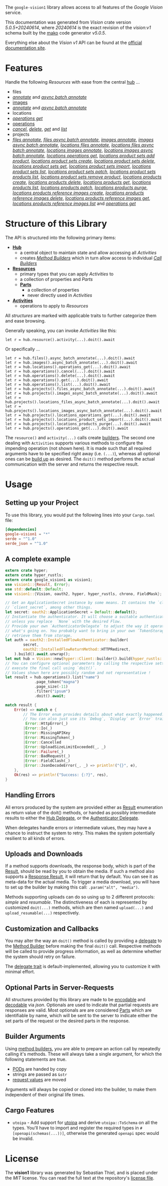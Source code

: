 <!---
DO NOT EDIT !
This file was generated automatically from 'src/generator/templates/api/README.md.mako'
DO NOT EDIT !
-->
The `google-vision1` library allows access to all features of the *Google Vision* service.

This documentation was generated from *Vision* crate version *5.0.5+20240614*, where *20240614* is the exact revision of the *vision:v1* schema built by the [mako](http://www.makotemplates.org/) code generator *v5.0.5*.

Everything else about the *Vision* *v1* API can be found at the
[official documentation site](https://cloud.google.com/vision/).
# Features

Handle the following *Resources* with ease from the central [hub](https://docs.rs/google-vision1/5.0.5+20240614/google_vision1/Vision) ... 

* files
 * [*annotate*](https://docs.rs/google-vision1/5.0.5+20240614/google_vision1/api::FileAnnotateCall) and [*async batch annotate*](https://docs.rs/google-vision1/5.0.5+20240614/google_vision1/api::FileAsyncBatchAnnotateCall)
* [images](https://docs.rs/google-vision1/5.0.5+20240614/google_vision1/api::Image)
 * [*annotate*](https://docs.rs/google-vision1/5.0.5+20240614/google_vision1/api::ImageAnnotateCall) and [*async batch annotate*](https://docs.rs/google-vision1/5.0.5+20240614/google_vision1/api::ImageAsyncBatchAnnotateCall)
* locations
 * [*operations get*](https://docs.rs/google-vision1/5.0.5+20240614/google_vision1/api::LocationOperationGetCall)
* [operations](https://docs.rs/google-vision1/5.0.5+20240614/google_vision1/api::Operation)
 * [*cancel*](https://docs.rs/google-vision1/5.0.5+20240614/google_vision1/api::OperationCancelCall), [*delete*](https://docs.rs/google-vision1/5.0.5+20240614/google_vision1/api::OperationDeleteCall), [*get*](https://docs.rs/google-vision1/5.0.5+20240614/google_vision1/api::OperationGetCall) and [*list*](https://docs.rs/google-vision1/5.0.5+20240614/google_vision1/api::OperationListCall)
* projects
 * [*files annotate*](https://docs.rs/google-vision1/5.0.5+20240614/google_vision1/api::ProjectFileAnnotateCall), [*files async batch annotate*](https://docs.rs/google-vision1/5.0.5+20240614/google_vision1/api::ProjectFileAsyncBatchAnnotateCall), [*images annotate*](https://docs.rs/google-vision1/5.0.5+20240614/google_vision1/api::ProjectImageAnnotateCall), [*images async batch annotate*](https://docs.rs/google-vision1/5.0.5+20240614/google_vision1/api::ProjectImageAsyncBatchAnnotateCall), [*locations files annotate*](https://docs.rs/google-vision1/5.0.5+20240614/google_vision1/api::ProjectLocationFileAnnotateCall), [*locations files async batch annotate*](https://docs.rs/google-vision1/5.0.5+20240614/google_vision1/api::ProjectLocationFileAsyncBatchAnnotateCall), [*locations images annotate*](https://docs.rs/google-vision1/5.0.5+20240614/google_vision1/api::ProjectLocationImageAnnotateCall), [*locations images async batch annotate*](https://docs.rs/google-vision1/5.0.5+20240614/google_vision1/api::ProjectLocationImageAsyncBatchAnnotateCall), [*locations operations get*](https://docs.rs/google-vision1/5.0.5+20240614/google_vision1/api::ProjectLocationOperationGetCall), [*locations product sets add product*](https://docs.rs/google-vision1/5.0.5+20240614/google_vision1/api::ProjectLocationProductSetAddProductCall), [*locations product sets create*](https://docs.rs/google-vision1/5.0.5+20240614/google_vision1/api::ProjectLocationProductSetCreateCall), [*locations product sets delete*](https://docs.rs/google-vision1/5.0.5+20240614/google_vision1/api::ProjectLocationProductSetDeleteCall), [*locations product sets get*](https://docs.rs/google-vision1/5.0.5+20240614/google_vision1/api::ProjectLocationProductSetGetCall), [*locations product sets import*](https://docs.rs/google-vision1/5.0.5+20240614/google_vision1/api::ProjectLocationProductSetImportCall), [*locations product sets list*](https://docs.rs/google-vision1/5.0.5+20240614/google_vision1/api::ProjectLocationProductSetListCall), [*locations product sets patch*](https://docs.rs/google-vision1/5.0.5+20240614/google_vision1/api::ProjectLocationProductSetPatchCall), [*locations product sets products list*](https://docs.rs/google-vision1/5.0.5+20240614/google_vision1/api::ProjectLocationProductSetProductListCall), [*locations product sets remove product*](https://docs.rs/google-vision1/5.0.5+20240614/google_vision1/api::ProjectLocationProductSetRemoveProductCall), [*locations products create*](https://docs.rs/google-vision1/5.0.5+20240614/google_vision1/api::ProjectLocationProductCreateCall), [*locations products delete*](https://docs.rs/google-vision1/5.0.5+20240614/google_vision1/api::ProjectLocationProductDeleteCall), [*locations products get*](https://docs.rs/google-vision1/5.0.5+20240614/google_vision1/api::ProjectLocationProductGetCall), [*locations products list*](https://docs.rs/google-vision1/5.0.5+20240614/google_vision1/api::ProjectLocationProductListCall), [*locations products patch*](https://docs.rs/google-vision1/5.0.5+20240614/google_vision1/api::ProjectLocationProductPatchCall), [*locations products purge*](https://docs.rs/google-vision1/5.0.5+20240614/google_vision1/api::ProjectLocationProductPurgeCall), [*locations products reference images create*](https://docs.rs/google-vision1/5.0.5+20240614/google_vision1/api::ProjectLocationProductReferenceImageCreateCall), [*locations products reference images delete*](https://docs.rs/google-vision1/5.0.5+20240614/google_vision1/api::ProjectLocationProductReferenceImageDeleteCall), [*locations products reference images get*](https://docs.rs/google-vision1/5.0.5+20240614/google_vision1/api::ProjectLocationProductReferenceImageGetCall), [*locations products reference images list*](https://docs.rs/google-vision1/5.0.5+20240614/google_vision1/api::ProjectLocationProductReferenceImageListCall) and [*operations get*](https://docs.rs/google-vision1/5.0.5+20240614/google_vision1/api::ProjectOperationGetCall)




# Structure of this Library

The API is structured into the following primary items:

* **[Hub](https://docs.rs/google-vision1/5.0.5+20240614/google_vision1/Vision)**
    * a central object to maintain state and allow accessing all *Activities*
    * creates [*Method Builders*](https://docs.rs/google-vision1/5.0.5+20240614/google_vision1/client::MethodsBuilder) which in turn
      allow access to individual [*Call Builders*](https://docs.rs/google-vision1/5.0.5+20240614/google_vision1/client::CallBuilder)
* **[Resources](https://docs.rs/google-vision1/5.0.5+20240614/google_vision1/client::Resource)**
    * primary types that you can apply *Activities* to
    * a collection of properties and *Parts*
    * **[Parts](https://docs.rs/google-vision1/5.0.5+20240614/google_vision1/client::Part)**
        * a collection of properties
        * never directly used in *Activities*
* **[Activities](https://docs.rs/google-vision1/5.0.5+20240614/google_vision1/client::CallBuilder)**
    * operations to apply to *Resources*

All *structures* are marked with applicable traits to further categorize them and ease browsing.

Generally speaking, you can invoke *Activities* like this:

```Rust,ignore
let r = hub.resource().activity(...).doit().await
```

Or specifically ...

```ignore
let r = hub.files().async_batch_annotate(...).doit().await
let r = hub.images().async_batch_annotate(...).doit().await
let r = hub.locations().operations_get(...).doit().await
let r = hub.operations().cancel(...).doit().await
let r = hub.operations().delete(...).doit().await
let r = hub.operations().get(...).doit().await
let r = hub.operations().list(...).doit().await
let r = hub.projects().files_async_batch_annotate(...).doit().await
let r = hub.projects().images_async_batch_annotate(...).doit().await
let r = hub.projects().locations_files_async_batch_annotate(...).doit().await
let r = hub.projects().locations_images_async_batch_annotate(...).doit().await
let r = hub.projects().locations_operations_get(...).doit().await
let r = hub.projects().locations_product_sets_import(...).doit().await
let r = hub.projects().locations_products_purge(...).doit().await
let r = hub.projects().operations_get(...).doit().await
```

The `resource()` and `activity(...)` calls create [builders][builder-pattern]. The second one dealing with `Activities` 
supports various methods to configure the impending operation (not shown here). It is made such that all required arguments have to be 
specified right away (i.e. `(...)`), whereas all optional ones can be [build up][builder-pattern] as desired.
The `doit()` method performs the actual communication with the server and returns the respective result.

# Usage

## Setting up your Project

To use this library, you would put the following lines into your `Cargo.toml` file:

```toml
[dependencies]
google-vision1 = "*"
serde = "^1.0"
serde_json = "^1.0"
```

## A complete example

```Rust
extern crate hyper;
extern crate hyper_rustls;
extern crate google_vision1 as vision1;
use vision1::{Result, Error};
use std::default::Default;
use vision1::{Vision, oauth2, hyper, hyper_rustls, chrono, FieldMask};

// Get an ApplicationSecret instance by some means. It contains the `client_id` and 
// `client_secret`, among other things.
let secret: oauth2::ApplicationSecret = Default::default();
// Instantiate the authenticator. It will choose a suitable authentication flow for you, 
// unless you replace  `None` with the desired Flow.
// Provide your own `AuthenticatorDelegate` to adjust the way it operates and get feedback about 
// what's going on. You probably want to bring in your own `TokenStorage` to persist tokens and
// retrieve them from storage.
let auth = oauth2::InstalledFlowAuthenticator::builder(
        secret,
        oauth2::InstalledFlowReturnMethod::HTTPRedirect,
    ).build().await.unwrap();
let mut hub = Vision::new(hyper::Client::builder().build(hyper_rustls::HttpsConnectorBuilder::new().with_native_roots().unwrap().https_or_http().enable_http1().build()), auth);
// You can configure optional parameters by calling the respective setters at will, and
// execute the final call using `doit()`.
// Values shown here are possibly random and not representative !
let result = hub.operations().list("name")
             .page_token("magna")
             .page_size(-11)
             .filter("ipsum")
             .doit().await;

match result {
    Err(e) => match e {
        // The Error enum provides details about what exactly happened.
        // You can also just use its `Debug`, `Display` or `Error` traits
         Error::HttpError(_)
        |Error::Io(_)
        |Error::MissingAPIKey
        |Error::MissingToken(_)
        |Error::Cancelled
        |Error::UploadSizeLimitExceeded(_, _)
        |Error::Failure(_)
        |Error::BadRequest(_)
        |Error::FieldClash(_)
        |Error::JsonDecodeError(_, _) => println!("{}", e),
    },
    Ok(res) => println!("Success: {:?}", res),
}

```
## Handling Errors

All errors produced by the system are provided either as [Result](https://docs.rs/google-vision1/5.0.5+20240614/google_vision1/client::Result) enumeration as return value of
the doit() methods, or handed as possibly intermediate results to either the 
[Hub Delegate](https://docs.rs/google-vision1/5.0.5+20240614/google_vision1/client::Delegate), or the [Authenticator Delegate](https://docs.rs/yup-oauth2/*/yup_oauth2/trait.AuthenticatorDelegate.html).

When delegates handle errors or intermediate values, they may have a chance to instruct the system to retry. This 
makes the system potentially resilient to all kinds of errors.

## Uploads and Downloads
If a method supports downloads, the response body, which is part of the [Result](https://docs.rs/google-vision1/5.0.5+20240614/google_vision1/client::Result), should be
read by you to obtain the media.
If such a method also supports a [Response Result](https://docs.rs/google-vision1/5.0.5+20240614/google_vision1/client::ResponseResult), it will return that by default.
You can see it as meta-data for the actual media. To trigger a media download, you will have to set up the builder by making
this call: `.param("alt", "media")`.

Methods supporting uploads can do so using up to 2 different protocols: 
*simple* and *resumable*. The distinctiveness of each is represented by customized 
`doit(...)` methods, which are then named `upload(...)` and `upload_resumable(...)` respectively.

## Customization and Callbacks

You may alter the way an `doit()` method is called by providing a [delegate](https://docs.rs/google-vision1/5.0.5+20240614/google_vision1/client::Delegate) to the 
[Method Builder](https://docs.rs/google-vision1/5.0.5+20240614/google_vision1/client::CallBuilder) before making the final `doit()` call. 
Respective methods will be called to provide progress information, as well as determine whether the system should 
retry on failure.

The [delegate trait](https://docs.rs/google-vision1/5.0.5+20240614/google_vision1/client::Delegate) is default-implemented, allowing you to customize it with minimal effort.

## Optional Parts in Server-Requests

All structures provided by this library are made to be [encodable](https://docs.rs/google-vision1/5.0.5+20240614/google_vision1/client::RequestValue) and 
[decodable](https://docs.rs/google-vision1/5.0.5+20240614/google_vision1/client::ResponseResult) via *json*. Optionals are used to indicate that partial requests are responses 
are valid.
Most optionals are are considered [Parts](https://docs.rs/google-vision1/5.0.5+20240614/google_vision1/client::Part) which are identifiable by name, which will be sent to 
the server to indicate either the set parts of the request or the desired parts in the response.

## Builder Arguments

Using [method builders](https://docs.rs/google-vision1/5.0.5+20240614/google_vision1/client::CallBuilder), you are able to prepare an action call by repeatedly calling it's methods.
These will always take a single argument, for which the following statements are true.

* [PODs][wiki-pod] are handed by copy
* strings are passed as `&str`
* [request values](https://docs.rs/google-vision1/5.0.5+20240614/google_vision1/client::RequestValue) are moved

Arguments will always be copied or cloned into the builder, to make them independent of their original life times.

[wiki-pod]: http://en.wikipedia.org/wiki/Plain_old_data_structure
[builder-pattern]: http://en.wikipedia.org/wiki/Builder_pattern
[google-go-api]: https://github.com/google/google-api-go-client

## Cargo Features

* `utoipa` - Add support for [utoipa](https://crates.io/crates/utoipa) and derive `utoipa::ToSchema` on all
the types. You'll have to import and register the required types in `#[openapi(schemas(...))]`, otherwise the
generated `openapi` spec would be invalid.


# License
The **vision1** library was generated by Sebastian Thiel, and is placed 
under the *MIT* license.
You can read the full text at the repository's [license file][repo-license].

[repo-license]: https://github.com/Byron/google-apis-rsblob/main/LICENSE.md

